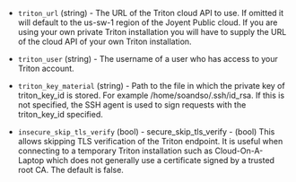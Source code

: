 <!-- Code generated from the comments of the AccessConfig struct in builder/triton/access_config.go; DO NOT EDIT MANUALLY -->

-   `triton_url` (string) - The URL of the Triton cloud API to use. If omitted
it will default to the us-sw-1 region of the Joyent Public cloud. If you
are using your own private Triton installation you will have to supply the
URL of the cloud API of your own Triton installation.

-   `triton_user` (string) - The username of a user who has access to your
Triton account.

-   `triton_key_material` (string) - Path to the file in which the private key
of triton_key_id is stored. For example /home/soandso/.ssh/id_rsa. If
this is not specified, the SSH agent is used to sign requests with the
triton_key_id specified.

-   `insecure_skip_tls_verify` (bool) - secure_skip_tls_verify - (bool) This allows skipping TLS verification
of the Triton endpoint. It is useful when connecting to a temporary Triton
installation such as Cloud-On-A-Laptop which does not generally use a
certificate signed by a trusted root CA. The default is false.

